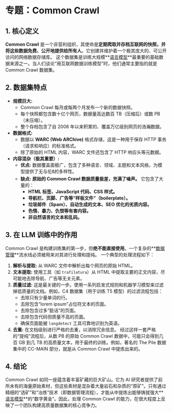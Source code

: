 # 专题：Common Crawl
## 1. 核心定义
**Common Crawl** 是一个非营利组织，其使命是**定期爬取并存档互联网的快照，并将这些数据免费、公开地提供给所有人**。它创建并维护着一个极其庞大的、可公开访问的网络数据存储库。
这个数据集是训练大规模**[语言模型](./Lecture1-Language-Models.md)**最重要的基础数据来源之一。当人们谈论“用互联网数据训练模型”时，他们通常主要指的就是 Common Crawl 数据集。
## 2. 数据集特点
*   **规模巨大:**
    *   Common Crawl 每月或每两个月发布一个新的数据快照。
    *   每个快照都包含数十亿个网页，数据量高达数百 TB（压缩后）或数 PB（未压缩）。
    *   整个存档包含了自 2008 年以来积累的、覆盖万亿级别网页的浩瀚数据。
*   **数据格式:**
    *   数据以 **WARC (Web ARChive)** 格式存储，这是一种用于保存 HTTP 事务（请求和响应）的标准格式。
    *   除了原始的 HTML 内容，WARC 文件还包含了 HTTP 响应头等元数据。
*   **内容混杂（极其重要）:**
    *   **优点:** 数据覆盖面极广，包含了多种语言、领域、主题和文本风格，为模型提供了无与伦కి的多样性。
    *   **缺点:** **原始的 Common Crawl 数据质量极差，充满了噪声。** 它包含了大量的：
        *   **HTML 标签、JavaScript 代码、CSS 样式。**
        *   **导航栏、页脚、广告等“样板文件”（boilerplate）。**
        *   **垃圾邮件（Spam）、自动生成的文本、SEO 优化的劣质内容。**
        *   **色情、暴力、仇恨等有害内容。**
        *   **非自然语言的文本和乱码。**
## 3. 在 LLM 训练中的作用
Common Crawl 是构建训练集的第一步，但**绝不能直接使用**。一个复杂的**[数据管理](./Lecture1-Data-Curation.md)**流水线必须被用来对其进行处理和提纯。
一个典型的处理流程如下：
1.  **解析与提取:** 从 WARC 文件中解析出每个网页的原始 HTML。
2.  **文本提取:** 使用工具（如 `trafilatura`）从 HTML 中提取主要的正文内容，尽可能地去除导航、广告等无关元素。
3.  **质量过滤:** 这是最关键的一步。使用一系列启发式规则和机器学习模型来过滤掉低质量的文档。例如，C4 数据集（用于训练 T5 模型）的过滤流程包括：
    *   去除只有少量单词的行。
    *   去除包含“lorem ipsum”占位符文本的页面。
    *   去除包含过多“脏话”的页面。
    *   去除包含代码但质量不高的页面。
    *   确保页面能被 `langdetect` 工具可靠地识别为英语。
4.  **去重:** 在文档级别进行严格的去重，以消除冗余信息。
经过这样一套严格的“提纯”流程后，从数 PB 的原始 Common Crawl 数据中，可能只会得到几百 GB 到几 TB 的高质量文本，用于最终的训练。例如，著名的 The Pile 数据集中的 CC-MAIN 部分，就是从 Common Crawl 中提炼出来的。
## 4. 结论
Common Crawl 如同一座蕴含着丰富矿藏的巨大矿山。它为 AI 研究者提供了前所未有的海量原始素材，但这些素材是混杂着大量岩石和杂质的“原矿”。只有通过精细的“选矿”和“冶炼”技术（即数据管理流程），才能从中提炼出能够铸就强大**[语言模型](./Lecture1-Language-Models.md)**的“数字黄金”。因此，处理 Common Crawl 的能力，在很大程度上反映了一个团队构建高质量数据集的核心竞争力。